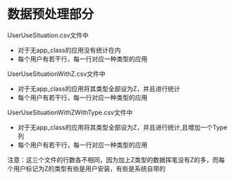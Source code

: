   # 数据预处理部分

  UserUseSituation.csv文件中
  - 对于无app_class的应用没有统计在内
  - 每个用户有若干行，每一行对应一种类型的应用

  UserUseSituationWithZ.csv文件中
  - 对于无app_class的应用将其类型全部设为Z，并且进行统计
  - 每个用户有若干行，每一行对应一种类型的应用

  UserUseSituationWithZWithType.csv文件中
  - 对于无app_class的应用将其类型全部设为Z，并且进行统计,且增加一个Type列
  - 每个用户有若干行，每一行对应一种类型的应用

注意：这三个文件的行数各不相同，因为加上Z类型的数据挥笔没有Z的多，而每个用户标记为Z的类型有些是用户安装，有些是系统自带的
